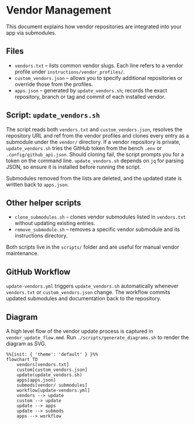 # Vendor Management

This document explains how vendor repositories are integrated into your app via submodules.

## Files

- `vendors.txt` – lists common vendor slugs. Each line refers to a vendor profile under `instructions/vendor_profiles/`.
- `custom_vendors.json` – allows you to specify additional repositories or override those from the profiles.
- `apps.json` – generated by `update_vendors.sh`; records the exact repository, branch or tag and commit of each installed vendor.

## Script: `update_vendors.sh`

The script reads both `vendors.txt` and `custom_vendors.json`, resolves the repository URL and ref from the vendor profiles and clones every entry as a submodule under the `vendor/` directory. If a vendor repository is private, `update_vendors.sh` tries the GitHub token from the bench `.env` or `.config/github_api.json`. Should cloning fail, the script prompts you for a token on the command line. `update_vendors.sh` depends on `jq` for parsing JSON, so ensure it is installed before running the script.

Submodules removed from the lists are deleted, and the updated state is written back to `apps.json`.

## Other helper scripts

- `clone_submodules.sh` – clones vendor submodules listed in `vendors.txt` without updating existing entries.
- `remove_submodule.sh` – removes a specific vendor submodule and its instructions directory.

Both scripts live in the `scripts/` folder and are useful for manual vendor maintenance.

## GitHub Workflow

`update-vendors.yml` triggers `update_vendors.sh` automatically whenever `vendors.txt` or `custom_vendors.json` change. The workflow commits updated submodules and documentation back to the repository.

## Diagram

A high level flow of the vendor update process is captured in `vendor_update_flow.mmd`. Run `./scripts/generate_diagrams.sh` to render the diagram as SVG.

```mermaid
%%{init: { 'theme': 'default' } }%%
flowchart TD
    vendors[vendors.txt]
    custom[custom_vendors.json]
    update(update_vendors.sh)
    apps[apps.json]
    submods[vendor/ submodules]
    workflow[update-vendors.yml]
    vendors --> update
    custom --> update
    update --> apps
    update --> submods
    apps --> workflow
```
